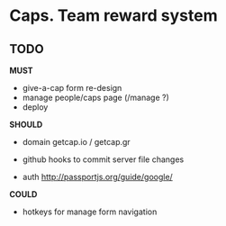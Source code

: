 # Caps. Team reward system

## TODO

**MUST**
- give-a-cap form re-design
- manage people/caps page (/manage ?)
- deploy

**SHOULD**
- domain getcap.io / getcap.gr

- github hooks to commit server file changes
- auth http://passportjs.org/guide/google/

**COULD**
- hotkeys for manage form navigation



